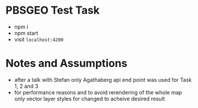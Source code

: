 # PBSGEO Test Task

- npm i
- npm start
- visit `localhost:4200`

# Notes and Assumptions

- after a talk with Stefan only Agathaberg api end point was used for Task 1, 2 and 3
- for performance reasons and to avoid rerendering of the whole map only vector layer styles for changed to acheive desired result
